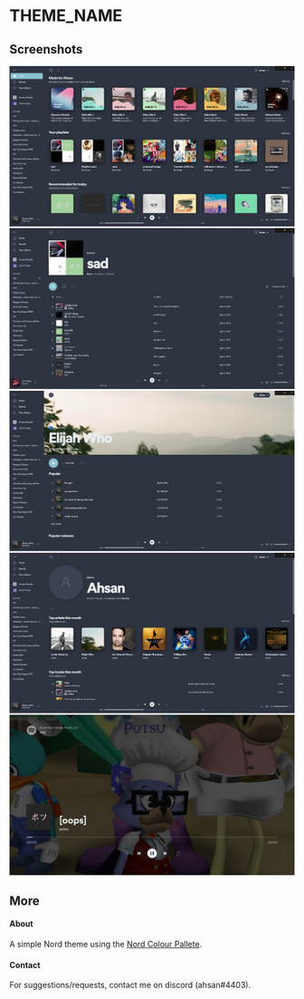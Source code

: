 # THEME_NAME

## Screenshots
![Home](./__Home.png)
![Playlist](./__Playlist.png)
![Artist](./__Artist.png)
![User](./__User.png)
![Fullscreen](./__Fullscreen.png)

## More

#### About
A simple Nord theme using the [Nord Colour Pallete](https://www.nordtheme.com/). 

#### Contact
For suggestions/requests, contact me on discord (ahsan#4403).
